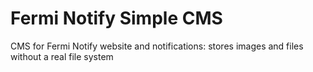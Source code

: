 # Fermi Notify Simple CMS
CMS for Fermi Notify website and notifications: stores images and files without a real file system
